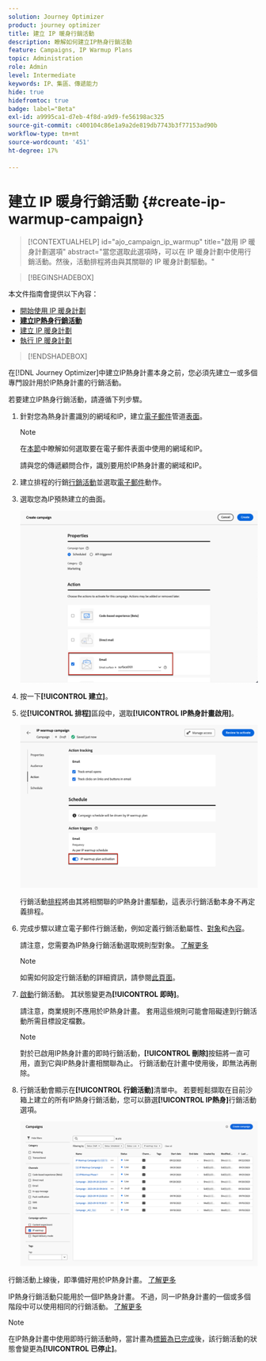 ```yaml
---
solution: Journey Optimizer
product: journey optimizer
title: 建立 IP 暖身行銷活動
description: 瞭解如何建立IP熱身行銷活動
feature: Campaigns, IP Warmup Plans
topic: Administration
role: Admin
level: Intermediate
keywords: IP、集區、傳遞能力
hide: true
hidefromtoc: true
badge: label="Beta"
exl-id: a9995ca1-d7eb-4f8d-a9d9-fe56198ac325
source-git-commit: c400104c86e1a9a2de819db7743b3f77153ad90b
workflow-type: tm+mt
source-wordcount: '451'
ht-degree: 17%

---
```


# 建立 IP 暖身行銷活動 {#create-ip-warmup-campaign}

>[!CONTEXTUALHELP]
>id="ajo_campaign_ip_warmup"
>title="啟用 IP 暖身計劃選項"
>abstract="當您選取此選項時，可以在 IP 暖身計劃中使用行銷活動。然後，活動排程將由與其關聯的 IP 暖身計劃驅動。"

>[!BEGINSHADEBOX]

本文件指南會提供以下內容：

* [開始使用 IP 暖身計劃](ip-warmup-gs.md)
* **[建立IP熱身行銷活動](ip-warmup-campaign.md)**
* [建立 IP 暖身計劃](ip-warmup-plan.md)
* [執行 IP 暖身計劃](ip-warmup-execution.md)

>[!ENDSHADEBOX]

在[!DNL Journey Optimizer]中建立IP熱身計畫本身之前，您必須先建立一或多個專門設計用於IP熱身計畫<!--through a dedicated option-->的行銷活動。

若要建立IP熱身行銷活動，請遵循下列步驟。

1. 針對您為熱身計畫識別的網域和IP，建立[電子郵件](../email/email-settings.md)管道[表面](channel-surfaces.md)。

   >[!NOTE]
   >
   >在[本節](../email/email-settings.md#subdomains-and-ip-pools)中瞭解如何選取要在電子郵件表面中使用的網域和IP。
   >
   >請與您的傳遞顧問合作，識別要用於IP熱身計畫的網域和IP。<!--TBC-->

1. 建立排程的行銷[行銷活動](../campaigns/create-campaign.md)並選取[電子郵件](../email/create-email.md#create-email-journey-campaign)動作。

   <!--Select the Marketing category. The IP warmup plan activation option is only available for  marketing-type campaigns.-->

1. 選取您為IP預熱建立的曲面。

   ![](assets/ip-warmup-campaign-surface.png)

   <!--You must use the same surface as the one that will be used for the asociated IP warmup plan. [Learn how to create an IP warmup plan](#create-ip-warmup-plan)-->

1. 按一下&#x200B;**[!UICONTROL 建立]**。

1. 從&#x200B;**[!UICONTROL 排程]**&#x200B;區段中，選取&#x200B;**[!UICONTROL IP熱身計畫啟用]**。

   ![](assets/ip-warmup-campaign-plan-activation.png)

   行銷活動[排程](../campaigns/create-campaign.md#schedule)將由其將相關聯的IP熱身計畫驅動，這表示行銷活動本身不再定義排程。

1. 完成步驟以建立電子郵件行銷活動，例如定義行銷活動屬性、[對象](../audience/about-audiences.md)<!--best practices for IP warmup in terms of audience?-->和[內容](../email/get-started-email-design.md#key-steps)。

   請注意，您需要為IP熱身行銷活動選取規則型對象。 [了解更多](../audience/creating-a-segment-definition.md)

   >[!NOTE]
   >
   >如需如何設定行銷活動的詳細資訊，請參閱[此頁面](../campaigns/get-started-with-campaigns.md)。

1. [啟動](../campaigns/review-activate-campaign.md)行銷活動。 其狀態變更為&#x200B;**[!UICONTROL 即時]**。

   請注意，商業規則不應用於IP熱身計畫。 套用這些規則可能會阻礙達到行銷活動所需目標設定檔數。

   >[!NOTE]
   >
   >對於已啟用IP熱身計畫的即時行銷活動，**[!UICONTROL 刪除]**&#x200B;按鈕將一直可用，直到它與IP熱身計畫相關聯為止。 行銷活動在計畫中使用後，即無法再刪除。

1. 行銷活動會顯示在&#x200B;**[!UICONTROL 行銷活動]**&#x200B;清單中。 若要輕鬆擷取在目前沙箱上建立的所有IP熱身行銷活動，您可以篩選&#x200B;**[!UICONTROL IP熱身]**&#x200B;行銷活動選項。

   ![](assets/ip-warmup-campaign-filter.png)

行銷活動上線後，即準備好用於IP熱身計畫。 [了解更多](ip-warmup-plan.md)

IP熱身行銷活動只能用於一個IP熱身計畫。 不過，同一IP熱身計畫的一個或多個階段中可以使用相同的行銷活動。 [了解更多](ip-warmup-plan.md#define-phases)

>[!NOTE]
>
>在IP熱身計畫中使用即時行銷活動時，當計畫為[標籤為已完成](ip-warmup-execution.md#mark-as-completed)後，該行銷活動的狀態會變更為&#x200B;**[!UICONTROL 已停止]**。

